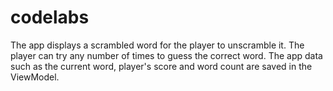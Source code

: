 # codelabs
The app displays a scrambled word for the player to unscramble it. The player can try any number of
times to guess the correct word. The app data such as the current word, player's score and word count
are saved in the ViewModel.
